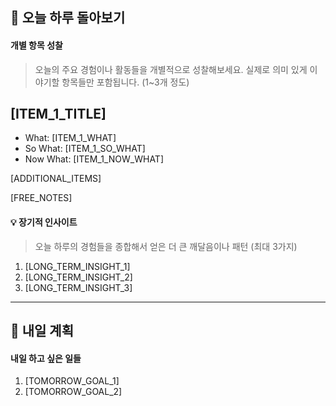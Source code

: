 ## 🌅 오늘 하루 돌아보기

#### 개별 항목 성찰

> 오늘의 주요 경험이나 활동들을 개별적으로 성찰해보세요.
> 실제로 의미 있게 이야기할 항목들만 포함됩니다. (1~3개 정도)

## [ITEM_1_TITLE]

- What: [ITEM_1_WHAT]
- So What: [ITEM_1_SO_WHAT]
- Now What: [ITEM_1_NOW_WHAT]

[ADDITIONAL_ITEMS]

[FREE_NOTES]

#### 💡 장기적 인사이트

> 오늘 하루의 경험들을 종합해서 얻은 더 큰 깨달음이나 패턴 (최대 3가지)

1. [LONG_TERM_INSIGHT_1]
2. [LONG_TERM_INSIGHT_2]
3. [LONG_TERM_INSIGHT_3]

---

## 🌄 내일 계획

#### 내일 하고 싶은 일들

1. [TOMORROW_GOAL_1]
2. [TOMORROW_GOAL_2]
